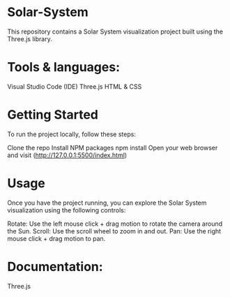 # Solar-System
This repository contains a Solar System visualization project built using the Three.js library.

# Tools & languages:
Visual Studio Code (IDE)
Three.js
HTML & CSS


# Getting Started
To run the project locally, follow these steps:

Clone the repo
Install NPM packages
npm install
Open your web browser and visit (http://127.0.0.1:5500/index.html)

# Usage
Once you have the project running, you can explore the Solar System visualization using the following controls:

Rotate: Use the left mouse click + drag motion to rotate the camera around the Sun.
Scroll: Use the scroll wheel to zoom in and out.
Pan: Use the right mouse click + drag motion to pan.


# Documentation:
Three.js
